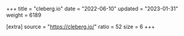 +++
title = "cleberg.io"
date = "2022-06-10"
updated = "2023-01-31"
weight = 6189

[extra]
source = "https://cleberg.io/"
ratio = 52
size = 6
+++
